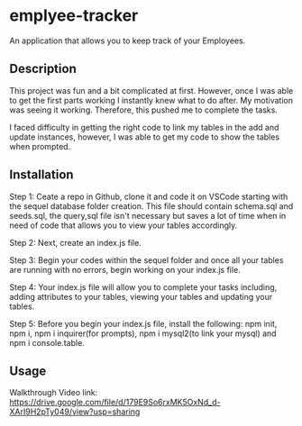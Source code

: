 # emplyee-tracker
An application that allows you to keep track of your Employees.

## Description
This project was fun and a bit complicated at first. However, once I was able to get the first parts working I instantly knew what to do after. My motivation was seeing it working. Therefore, this pushed me to complete the tasks.

I faced difficulty in getting the right code to link my tables in the add and update instances, however, I was able to get my code to show the tables when prompted.

## Installation
Step 1: Ceate a repo in Github, clone it and code it on VSCode starting with the sequel database folder creation. This file should contain schema.sql and seeds.sql, the query,sql file isn't necessary but saves a lot of time when in need of code that allows you to view your tables accordingly.

Step 2: Next, create an index.js file.

Step 3: Begin your codes within the sequel folder and once all your tables are running with no errors, begin working on your index.js file.

Step 4: Your index.js file will allow you to complete your tasks including, adding attributes to your tables, viewing your tables and updating your tables.

Step 5: Before you begin your index.js file, install the following: npm init, npm i, npm i inquirer(for prompts), npm i mysql2(to link your mysql) and npm i console.table.

## Usage

Walkthrough Video link: https://drive.google.com/file/d/179E9So6rxMK5OxNd_d-XArI9H2pTy049/view?usp=sharing 
